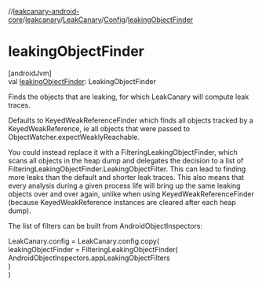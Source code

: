 //[leakcanary-android-core](../../../../index.md)/[leakcanary](../../index.md)/[LeakCanary](../index.md)/[Config](index.md)/[leakingObjectFinder](leaking-object-finder.md)

# leakingObjectFinder

[androidJvm]\
val [leakingObjectFinder](leaking-object-finder.md): LeakingObjectFinder

Finds the objects that are leaking, for which LeakCanary will compute leak traces.

Defaults to KeyedWeakReferenceFinder which finds all objects tracked by a KeyedWeakReference, ie all objects that were passed to ObjectWatcher.expectWeaklyReachable.

You could instead replace it with a FilteringLeakingObjectFinder, which scans all objects in the heap dump and delegates the decision to a list of FilteringLeakingObjectFinder.LeakingObjectFilter. This can lead to finding more leaks than the default and shorter leak traces. This also means that every analysis during a given process life will bring up the same leaking objects over and over again, unlike when using KeyedWeakReferenceFinder (because KeyedWeakReference instances are cleared after each heap dump).

The list of filters can be built from AndroidObjectInspectors:

LeakCanary.config = LeakCanary.config.copy(\
    leakingObjectFinder = FilteringLeakingObjectFinder(\
        AndroidObjectInspectors.appLeakingObjectFilters\
    )\
)
